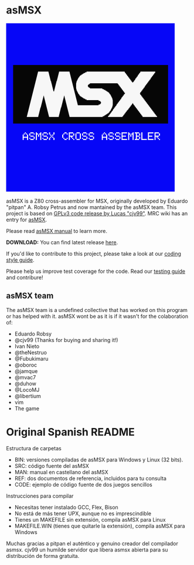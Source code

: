 # asMSX

![asmsx](doc/asmsx.png)

asMSX is a Z80 cross-assembler for MSX, originally developed by Eduardo "pitpan" A. Robsy Petrus and now mantained by the asMSX team.
This project is based on [GPLv3 code release by Lucas "cjv99"](https://code.google.com/archive/p/asmsx-license-gpl/).
MRC wiki has an entry for [asMSX](https://www.msx.org/wiki/asMSX).

Please read [asMSX manual](doc/asmsx.md) to learn more.

**DOWNLOAD:** You can find latest release [here](https://github.com/Fubukimaru/asMSX/releases/).

If you'd like to contribute to this project, please take a look at our [coding style guide](doc/coding-style.md).

Please help us improve test coverage for the code. Read our [testing guide](doc/testing.md) and contribure!

## asMSX team
The asMSX team is a undefined collective that has worked on this program or has helped with it. asMSX wont be as it is if it wasn't for the colaboration of:

- Eduardo Robsy
- @cjv99 (Thanks for buying and sharing it!)
- Ivan Nieto
- @theNestruo
- @Fubukimaru
- @oboroc
- @jamque
- @mvac7
- @duhow
- @LocoMJ
- @libertium
- vim
- The game


# Original Spanish README

Estructura de carpetas

- BIN: versiones compiladas de asMSX para Windows y Linux (32 bits).
- SRC: código fuente del asMSX
- MAN: manual en castellano del asMSX
- REF: dos documentos de referencia, incluidos para tu consulta
- CODE: ejemplo de código fuente de dos juegos sencillos

Instrucciones para compilar

- Necesitas tener instalado GCC, Flex, Bison
- No está de más tener UPX, aunque no es imprescindible
- Tienes un MAKEFILE sin extensión, compila asMSX para Linux
- MAKEFILE.WIN (tienes que quitarle la extensión), compila asMSX para Windows

Muchas gracias a pitpan el auténtico y genuino creador del compilador asmsx.
cjv99 un humilde servidor que libera asmsx abierta para su distribución de forma gratuita.

